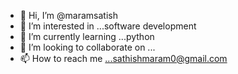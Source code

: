 - 👋 Hi, I’m @maramsatish
- 👀 I’m interested in ...software development
- 🌱 I’m currently learning ...python
- 💞️ I’m looking to collaborate on ...
- 📫 How to reach me ...sathishmaram0@gmail.com

<!---
maramsatish/maramsatish is a ✨ special ✨ repository because its `README.md` (this file) appears on your GitHub profile.
You can click the Preview link to take a look at your changes.
--->
